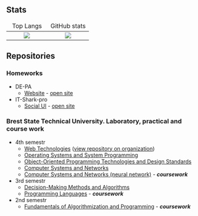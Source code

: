 ## Stats




<table width="100%">
	<thead width="100%">
		<tr width="100%">
			<td width="50%" align="center">Top Langs</td>
			<td width="50%" align="center">GitHub stats</td>
		</tr>
	</thead>
	<tbody>
		<tr>
			<td align="center">
				<img src="https://github-readme-stats.vercel.app/api/top-langs/?username=Pavel-Innokentevich-Galanin&layout=compact&langs_count=10" />
			</td>
			<td align="center">
				<img src="https://github-readme-stats.vercel.app/api?username=Pavel-Innokentevich-Galanin&show_icons=true&include_all_commits=true" />
			</td>
		</tr>
	</tbody>
</table>

## Repositories

### Homeworks
- DE-PA
	- [Website](https://github.com/ooodepa/ooodepa.github.io) - [open site](https://ooodepa.github.io/)
- IT-Shark-pro
	- [Social UI](https://github.com/Pavel-Innokentevich-Galanin/IT-Shark-pro_web-school) - [open site](https://pavel-innokentevich-galanin.github.io/IT-Shark-pro_web-school/)

### Brest State Technical University. Laboratory, practical and course work

- 4th semestr
    - [Web Technologies](https://github.com/Pavel-Innokentevich-Galanin/4-sem_WT) ([view repository on organization](https://github.com/lwwwrjke-org/po-4-wt))
    - [Operating Systems and System Programming](https://github.com/Pavel-Innokentevich-Galanin/4-sem_OSiSP)
    - [Object-Oriented Programming Technologies and Design Standards](https://github.com/Pavel-Innokentevich-Galanin/4-sem_OOTPiSP)
    - [Computer Systems and Networks](https://github.com/Pavel-Innokentevich-Galanin/4-sem_KSiS)
    - [Computer Systems and Networks (neural network)](https://github.com/Pavel-Innokentevich-Galanin/4-sem_coursework) - ***coursework***
- 3rd semestr
    - [Decision-Making Methods and Algorithms](https://github.com/Pavel-Innokentevich-Galanin/3-sem_MiAPR)
    - [Programming Languages](https://github.com/Pavel-Innokentevich-Galanin/3-sem_coursework) - ***coursework***
- 2nd semestr
    - [Fundamentals of Algorithmization and Programming](https://github.com/Pavel-Innokentevich-Galanin/2-sem_YP) - ***coursework***
